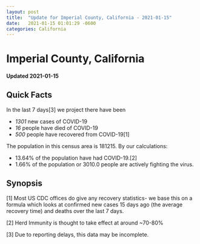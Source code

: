 ```yaml
---
layout: post
title:  "Update for Imperial County, California - 2021-01-15"
date:   2021-01-15 01:01:29 -0600
categories: California
---
```


# Imperial County, California
#### Updated 2021-01-15

## Quick Facts

In the last 7 days[3] we project there have been
- *1301* new cases of COVID-19
- *16* people have died of COVID-19
- *500* people have recovered from COVID-19[1]

The population in this census area is 181215. By our calculations:
- 13.64% of the population have had COVID-19.[2]
- 1.66% of the population or 3010.0 people are actively fighting the virus.

## Synopsis




[1] Most US CDC offices do give any recovery statistics- we base this on a formula which looks at confirmed new cases
15 days ago (the average recovery time) and deaths over the last 7 days.

[2] Herd Immunity is thought to take effect at around ~70-80%

[3] Due to reporting delays, this data may be incomplete.
 
    